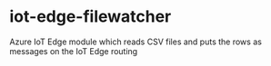 # iot-edge-filewatcher
Azure IoT Edge module which reads CSV files and puts the rows as messages on the IoT Edge routing 
